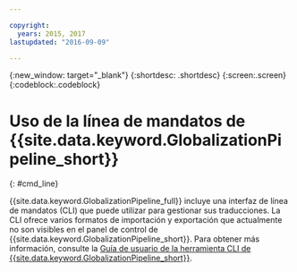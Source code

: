 ```yaml
---

copyright:
  years: 2015, 2017
lastupdated: "2016-09-09"

---
```


{:new_window: target="_blank"}
{:shortdesc: .shortdesc}
{:screen:.screen}
{:codeblock:.codeblock}

# Uso de la línea de mandatos de {{site.data.keyword.GlobalizationPipeline_short}}
{: #cmd_line}

{{site.data.keyword.GlobalizationPipeline_full}} incluye una interfaz de línea de mandatos (CLI) que puede utilizar para gestionar sus traducciones. La CLI ofrece varios formatos de importación y exportación que actualmente no son visibles en el panel de control de {{site.data.keyword.GlobalizationPipeline_short}}. Para obtener más información, consulte la [Guía de usuario de la herramienta CLI de {{site.data.keyword.GlobalizationPipeline_short}}](https://github.com/IBM-Bluemix/gp-java-tools/blob/master/gp-cli.md).
